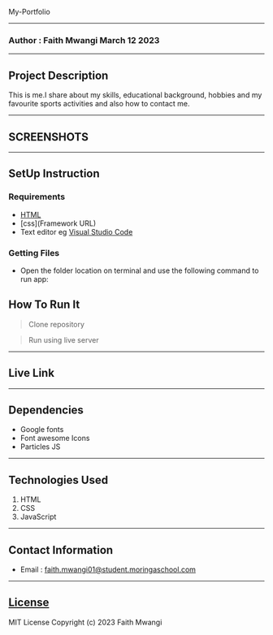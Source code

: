 My-Portfolio
*****
### Author : Faith Mwangi March 12 2023
****
## Project Description
This is me.I share about my skills, educational background, hobbies and my favourite sports activities and also how to contact me.
******

## SCREENSHOTS


********
## SetUp Instruction
### Requirements
* [HTML](html.com)
* [css](Framework URL)
* Text editor eg [Visual Studio Code](https://code.visualstudio.com/download)


### Getting Files
* Open the folder location on terminal and use the following command to run app:

## How To Run It
> Clone repository


> Run using live server
*****
## Live Link

*****
## Dependencies
- Google fonts
- Font awesome Icons
- Particles JS
*****
## Technologies Used
1. HTML
2. CSS
3. JavaScript
*****
## Contact Information
* Email : faith.mwangi01@student.moringaschool.com
*****
## [License](LICENSE)
MIT License
Copyright (c) 2023 Faith Mwangi